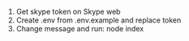 1. Get skype token on Skype web
2. Create .env from .env.example and replace token
3. Change message and run: node index
